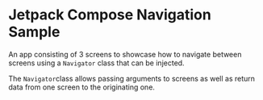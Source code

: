 # Jetpack Compose Navigation Sample

An app consisting of 3 screens to showcase how to navigate between screens using a `Navigator` class that can be injected.

The `Navigator`class allows passing arguments to screens as well as return data from one screen to the originating one.
